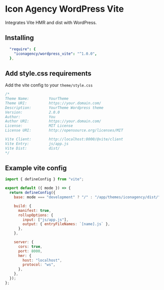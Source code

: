 # Icon Agency WordPress Vite

Integrates Vite HMR and dist with WordPress.

## Installing

```yml
  "require": {
    "iconagency/wordpress_vite": "^1.0.0",
  },
```

## Add style.css requirements

Add the vite config to your `theme/style.css`

```css
/*
Theme Name:         YourTheme 
Theme URI:          https://your.domain.com/
Description:        YourTheme Wordpress theme
Version:            2.0.0
Author:             You
Author URI:         https://your.domain.com/
License:            MIT License
License URI:        http://opensource.org/licenses/MIT

Vite Client:        http://localhost:8000/@vite/client
Vite Entry:         js/app.js
Vite Dist:          dist/
*/
```

## Example vite config

```js
import { defineConfig } from "vite";

export default ({ mode }) => {
  return defineConfig({
    base: mode === "development" ? "/" : "/app/themes/iconagency/dist/",

    build: {
      manifest: true,
      rollupOptions: {
        input: ["js/app.js"],
        output: { entryFileNames: `[name].js` },
      },
    },

    server: {
      cors: true,
      port: 8000,
      hmr: {
        host: "localhost",
        protocol: "ws",
      },
    },
  });
};
```
